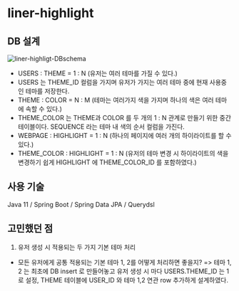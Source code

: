 # liner-highlight
## DB 설계
![liner-highligt-DBschema](https://user-images.githubusercontent.com/24771844/210320522-525ec013-eafb-4d4b-96e0-c6ef3ebc27fc.png)
- USERS : THEME = 1 : N  (유저는 여러 테마를 가질 수 있다.)
- USERS 는 THEME_ID 컬럼을 가지며 유저가 가지는 여러 테마 중에 현재 사용중인 테마를 저장한다.
- THEME : COLOR = N : M (테마는 여러가지 색을 가지며 하나의 색은 여러 테마에 속할 수 있다.)
- THEME_COLOR 는 THEME과 COLOR 를 두 개의 1 : N 관계로 만들기 위한 중간 테이블이다. SEQUENCE 라는 테마 내 색의 순서 컬럼을 가진다.
- WEBPAGE : HIGHLIGHT = 1 : N (하나의 페이지에 여러 개의 하이라이트를 할 수 있다.)
- THEME_COLOR : HIGHLIGHT = 1 : N (유저의 테마 변경 시 하이라이트의 색을 변경하기 쉽게 HIGHLIGHT 에 THEME_COLOR_ID 를 포함하였다.)

## 사용 기술
Java 11 / Spring Boot / Spring Data JPA / Querydsl

## 고민했던 점
1. 유저 생성 시 적용되는 두 가지 기본 테마 처리
  - 모든 유저에게 공통 적용되는 기본 테마 1, 2를 어떻게 처리하면 좋을지?
  => 테마 1, 2 는 최초에 DB insert 로 만들어놓고 유저 생성 시 마다 USERS.THEME_ID 는 1로 설정, 
  THEME 테이블에 USER_ID 와 테마 1,2 연관 row 추가하게 설계하였다.
